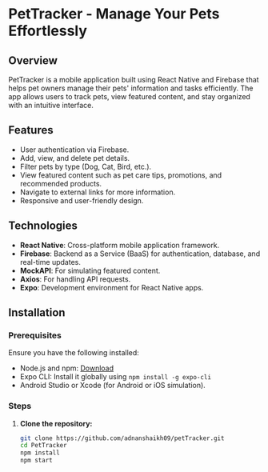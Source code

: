 # PetTracker - Manage Your Pets Effortlessly

## Overview
PetTracker is a mobile application built using React Native and Firebase that helps pet owners manage their pets' information and tasks efficiently. The app allows users to track pets, view featured content, and stay organized with an intuitive interface.

## Features
- User authentication via Firebase.
- Add, view, and delete pet details.
- Filter pets by type (Dog, Cat, Bird, etc.).
- View featured content such as pet care tips, promotions, and recommended products.
- Navigate to external links for more information.
- Responsive and user-friendly design.

## Technologies
- **React Native**: Cross-platform mobile application framework.
- **Firebase**: Backend as a Service (BaaS) for authentication, database, and real-time updates.
- **MockAPI**: For simulating featured content.
- **Axios**: For handling API requests.
- **Expo**: Development environment for React Native apps.

## Installation

### Prerequisites
Ensure you have the following installed:
- Node.js and npm: [Download](https://nodejs.org/)
- Expo CLI: Install it globally using `npm install -g expo-cli`
- Android Studio or Xcode (for Android or iOS simulation).

### Steps

1. **Clone the repository:**
   ```bash
   git clone https://github.com/adnanshaikh09/petTracker.git
   cd PetTracker
   npm install
   npm start